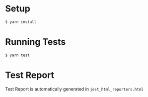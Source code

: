 # Setup
```bash
$ yarn install
```

# Running Tests
```bash
$ yarn test
```

# Test Report
Test Report is automatically generated in `jest_html_reporters.html`